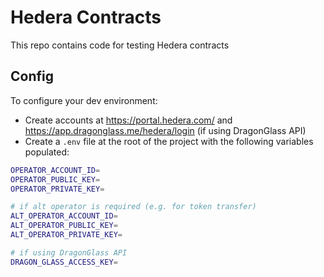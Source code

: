 # Hedera Contracts

This repo contains code for testing Hedera contracts

## Config

To configure your dev environment:

 * Create accounts at https://portal.hedera.com/ and https://app.dragonglass.me/hedera/login (if using DragonGlass API)
 * Create a `.env` file at the root of the project with the following variables populated:

```bash
OPERATOR_ACCOUNT_ID=
OPERATOR_PUBLIC_KEY=
OPERATOR_PRIVATE_KEY=

# if alt operator is required (e.g. for token transfer)
ALT_OPERATOR_ACCOUNT_ID=
ALT_OPERATOR_PUBLIC_KEY=
ALT_OPERATOR_PRIVATE_KEY=

# if using DragonGlass API
DRAGON_GLASS_ACCESS_KEY=  
```
